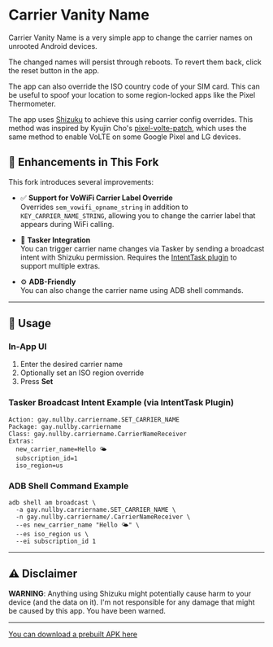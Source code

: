 # Carrier Vanity Name

Carrier Vanity Name is a very simple app to change the carrier names on unrooted Android devices.

The changed names will persist through reboots. To revert them back, click the reset button in the app.

The app can also override the ISO country code of your SIM card. This can be useful to spoof your location to some region-locked apps like the Pixel Thermometer.

The app uses [Shizuku](https://shizuku.rikka.app/) to achieve this using carrier config overrides. This method was inspired by Kyujin Cho's [pixel-volte-patch](https://github.com/kyujin-cho/pixel-volte-patch), which uses the same method to enable VoLTE on some Google Pixel and LG devices.

## 🔧 Enhancements in This Fork
This fork introduces several improvements:

- ✅ **Support for VoWiFi Carrier Label Override**  
  Overrides `sem_vowifi_opname_string` in addition to `KEY_CARRIER_NAME_STRING`, allowing you to change the carrier label that appears during WiFi calling.

- 📱 **Tasker Integration**  
  You can trigger carrier name changes via Tasker by sending a broadcast intent with Shizuku permission. Requires the [IntentTask plugin](https://play.google.com/store/apps/details?id=com.balda.intenttask) to support multiple extras.

- ⚙️ **ADB-Friendly**  
  You can also change the carrier name using ADB shell commands.

---

## 🚀 Usage

### In-App UI
1. Enter the desired carrier name
2. Optionally set an ISO region override
3. Press **Set**

### Tasker Broadcast Intent Example (via IntentTask Plugin)
```
Action: gay.nullby.carriername.SET_CARRIER_NAME
Package: gay.nullby.carriername
Class: gay.nullby.carriername.CarrierNameReceiver
Extras:
  new_carrier_name=Hello 🌤️
  subscription_id=1
  iso_region=us
```

### ADB Shell Command Example
```
adb shell am broadcast \
  -a gay.nullby.carriername.SET_CARRIER_NAME \
  -n gay.nullby.carriername/.CarrierNameReceiver \
  --es new_carrier_name "Hello 🌤️" \
  --es iso_region us \
  --ei subscription_id 1
```

---

## ⚠️ Disclaimer
**WARNING**: Anything using Shizuku might potentially cause harm to your device (and the data on it). I'm not responsible for any damage that might be caused by this app. You have been warned.

---

[You can download a prebuilt APK here](https://github.com/rhubarbshoelaces/CarrierVanityName/releases)
